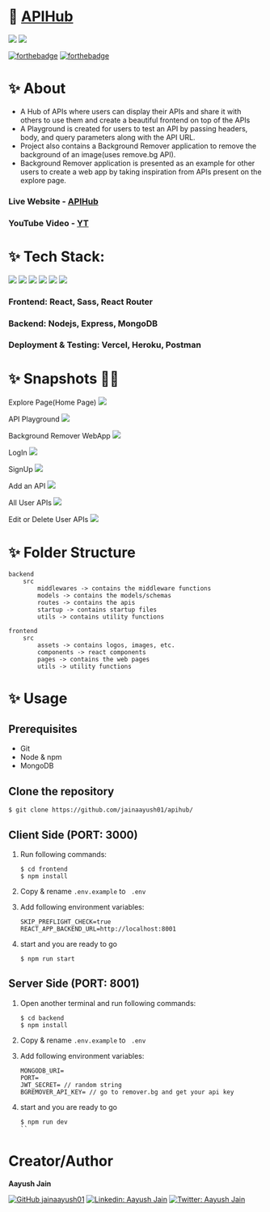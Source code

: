 # 🚀 [APIHub](https://api-hub-dev.vercel.app/)
![](https://img.shields.io/badge/license-MIT-green) ![](https://shields.io/badge/website-up-brightgreen)

[![forthebadge](https://forthebadge.com/images/badges/built-with-love.svg)](https://forthebadge.com) 
[![forthebadge](https://forthebadge.com/images/badges/made-with-javascript.svg)](https://forthebadge.com)

# ✨ About
* A Hub of APIs where users can display their APIs and share it with others to use them and create a beautiful frontend on top of the APIs
* A Playground is created for users to test an API by passing headers, body, and query parameters along with the API URL.
* Project also contains a Background Remover application to remove the background of an image(uses remove.bg API).
* Background Remover application is presented as an example for other users to create a web app by taking inspiration from APIs present on the explore page.

### Live Website - <b>[APIHub](https://api-hub-dev.vercel.app/)</b>

### YouTube Video - <b>[YT](https://youtu.be/usncU7HzBPo)</b>

# ✨ Tech Stack:

![](https://img.shields.io/badge/React-20232A?style=for-the-badge&logo=react&logoColor=61DAFB)
![](https://img.shields.io/badge/Node.js-43853D?style=for-the-badge&logo=node.js&logoColor=white)
![](https://img.shields.io/badge/MongoDB-4EA94B?style=for-the-badge&logo=mongodb&logoColor=white)
![](https://img.shields.io/badge/Sass-CC6699?style=for-the-badge&logo=sass&logoColor=white)
![](https://img.shields.io/badge/React_Router-CA4245?style=for-the-badge&logo=react-router&logoColor=white)
![](https://img.shields.io/badge/Heroku-430098?style=for-the-badge&logo=heroku&logoColor=white)

### Frontend: <b>React, Sass, React Router</b>

### Backend: <b>Nodejs, Express, MongoDB</b>

### Deployment & Testing: <b>Vercel, Heroku, Postman</b>

# ✨ Snapshots 💫💫

Explore Page(Home Page)
![](https://snipboard.io/M1a8dp.jpg)

API Playground
![](https://snipboard.io/Ht9z6G.jpg)

Background Remover WebApp
![](https://snipboard.io/V9kuMi.jpg)

LogIn
![](https://snipboard.io/PqnYd9.jpg)

SignUp
![](https://snipboard.io/9CEoVy.jpg)

Add an API
![](https://snipboard.io/UCSvgR.jpg)

All User APIs
![](https://snipboard.io/DKb1Gh.jpg)

Edit or Delete User APIs
![](https://snipboard.io/FO1A6I.jpg)

# ✨ Folder Structure

```
backend
    src
        middlewares -> contains the middleware functions
        models -> contains the models/schemas
        routes -> contains the apis
        startup -> contains startup files
        utils -> contains utility functions

frontend
    src
        assets -> contains logos, images, etc.
        components -> react components
        pages -> contains the web pages
        utils -> utility functions

```

# ✨ Usage

## Prerequisites
* Git
* Node & npm
* MongoDB

## Clone the repository
```
$ git clone https://github.com/jainaayush01/apihub/ 
```

## Client Side (PORT: 3000)
1. Run following commands:
    ```
    $ cd frontend
    $ npm install
    ```

2. Copy & rename ``` .env.example ``` to ``` .env``` 

3. Add following environment variables:
    ```
    SKIP_PREFLIGHT_CHECK=true
    REACT_APP_BACKEND_URL=http://localhost:8001
    ```

4. start and you are ready to go
    ```
    $ npm run start
    ```

## Server Side (PORT: 8001)

1. Open another terminal and run following commands:
    ```
    $ cd backend
    $ npm install
    ```

2. Copy & rename ``` .env.example ``` to ``` .env``` 

3. Add following environment variables:
    ```
    MONGODB_URI=
    PORT=
    JWT_SECRET= // random string
    BGREMOVER_API_KEY= // go to remover.bg and get your api key
    ```

4. start and you are ready to go
    ```
    $ npm run dev
    ``

# Creator/Author 

<b>Aayush Jain</b>

[![GitHub jainaayush01](https://img.shields.io/github/followers/jainaayush01?label=follow&style=social)](https://github.com/jainaayush01)
[![Linkedin: Aayush Jain](https://img.shields.io/badge/-Aayush%20Jain-blue?style=flat-square&logo=Linkedin&logoColor=white&link=https://www.linkedin.com/in/jainaayush01/)](https://www.linkedin.com/in/jainaayush01/)
[![Twitter: Aayush Jain](https://img.shields.io/twitter/follow/jainaayush01?style=social)](https://twitter.com/jainaayush01)
